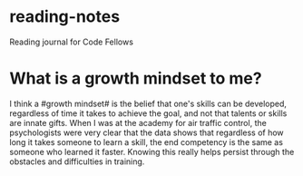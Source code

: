 # reading-notes
Reading journal for Code Fellows

# What is a growth mindset to me?

I think a #growth mindset# is the belief that one's skills can be developed, regardless of time it takes to achieve the goal, and not that talents or skills are innate gifts. When I was at the academy for air traffic control, the psychologists were very clear that the data shows that regardless of how long it takes someone to learn a skill, the end competency is the same as someone who learned it faster. Knowing this really helps persist through the obstacles and difficulties in training.


